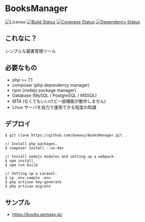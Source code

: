 BooksManager
============
![License](https://img.shields.io/github/license/Gomasy/BooksManager.svg)
[![Build Status](https://travis-ci.org/Gomasy/BooksManager.svg?branch=master)](https://travis-ci.org/Gomasy/BooksManager)
[![Coverage Status](https://coveralls.io/repos/github/Gomasy/BooksManager/badge.svg?branch=master)](https://coveralls.io/github/Gomasy/BooksManager?branch=master)
[![Dependency Status](https://gemnasium.com/badges/github.com/Gomasy/BooksManager.svg)](https://gemnasium.com/github.com/Gomasy/BooksManager)

## これなに？
シンプルな蔵書管理ツール

## 必要なもの
* php >= 7.1
* composer (php dependency manager)
* npm (nodejs package manager)
* Database (MySQL / PostgreSQL / MSSQL)
* MTA (なくてもいいけど一部機能が動作しません)
* Linux サーバを自力で運用できる程度の知識

## デプロイ
    $ git clone https://github.com/Gomasy/BooksManager.git .

    // Install php packages.
    $ composer install --no-dev

    // Install nodejs modules and setting up a webpack.
    $ npm install
    $ npm run build

    // Setting up a Laravel.
    $ cp .env.sample .env
    $ php artisan key:generate
    $ php artisan migrate

## サンプル
* https://books.gomasy.jp/
